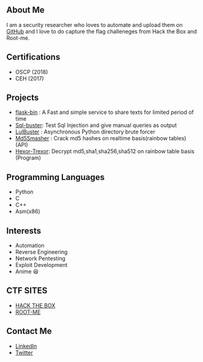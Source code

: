 ## About Me

I am a security researcher who loves to automate and upload them on  [GitHub](https://github.com/geek-repo/) and I love to do capture the flag challeneges from Hack the Box and Root-me.

## Certifications
  - OSCP (2018)
  - CEH  (2017)

## Projects
  - [flask-bin](https://github.com/geek-repo/flask-bin) :  A Fast and simple service to share texts for limited period of time 
  - [Sql-buster](https://github.com/geek-repo/sqlbuster):  Test Sql Injection and give manual queries as output
  - [LulBuster](https://github.com/geek-repo/lulbuster) :  Asynchronous Python directory brute forcer 
  - [Md5Smasher](https://github.com/geek-repo/Md5-Smasher) : Crack md5 hashes on realtime basis(rainbow tables) (API)
  - [Hexor-Trexor](https://github.com/geek-repo/Hexor-Trexor): Decrypt md5,sha1,sha256,sha512 on rainbow table basis (Program)

## Programming Languages
  - Python
  - C
  - C++
  - Asm(x86)
  
## Interests
  - Automation
  - Reverse Engineering
  - Network Pentesting
  - Exploit Development
  - Anime :laughing:

## CTF SITES
 - [HACK THE BOX](https://www.hackthebox.eu/home/users/profile/9112)
 - [ROOT-ME](https://www.root-me.org/sarthak-saini)

## Contact Me
  - [LinkedIn](https://linkedin.com/in/sarthaksaini899/)
  - [Twitter](https://twitter.com/Sarthak_0000)
  
 

